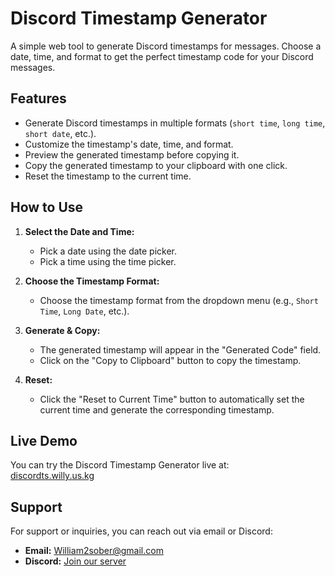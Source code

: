 # Discord Timestamp Generator

A simple web tool to generate Discord timestamps for messages. Choose a date, time, and format to get the perfect timestamp code for your Discord messages.

## Features

- Generate Discord timestamps in multiple formats (`short time`, `long time`, `short date`, etc.).
- Customize the timestamp's date, time, and format.
- Preview the generated timestamp before copying it.
- Copy the generated timestamp to your clipboard with one click.
- Reset the timestamp to the current time.

## How to Use

1. **Select the Date and Time:**
   - Pick a date using the date picker.
   - Pick a time using the time picker.

2. **Choose the Timestamp Format:**
   - Choose the timestamp format from the dropdown menu (e.g., `Short Time`, `Long Date`, etc.).

3. **Generate & Copy:**
   - The generated timestamp will appear in the "Generated Code" field.
   - Click on the "Copy to Clipboard" button to copy the timestamp.

4. **Reset:**
   - Click the "Reset to Current Time" button to automatically set the current time and generate the corresponding timestamp.

## Live Demo

You can try the Discord Timestamp Generator live at:  
[discordts.willy.us.kg](https://discordts.willy.us.kg)

## Support

For support or inquiries, you can reach out via email or Discord:

- **Email:** [William2sober@gmail.com](mailto:William2sober@gmail.com)
- **Discord:** [Join our server](https://discord.gg/48BDu759Yc)

